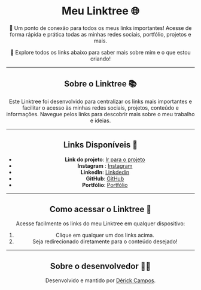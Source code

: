 <div align="center">

# Meu Linktree 🌐

🔗 Um ponto de conexão para todos os meus links importantes! Acesse de forma rápida e prática todas as minhas redes sociais, portfólio, projetos e mais.

🚀 Explore todos os links abaixo para saber mais sobre mim e o que estou criando!

---

## Sobre o Linktree 📚

Este Linktree foi desenvolvido para centralizar os links mais importantes e facilitar o acesso às minhas redes sociais, projetos, conteúdo e informações. Navegue pelos links para descobrir mais sobre o meu trabalho e ideias.

---

## Links Disponíveis 🔗

- **Link do projeto**: [Ir para o projeto](https://derickcs-linktree.vercel.app)
- **Instagram** : [Instagram](https://www.instagram.com/derick_profissional)
- **LinkedIn**: [Linkdedin](https://www.linkedin.com/in/derick-campos-santos/)
- **GitHub**: [GitHub](https://github.com/Derickcsantos)
- **Portfólio**: [Portfólio](https://derickcs.com)

---

## Como acessar o Linktree 📱

Acesse facilmente os links do meu Linktree em qualquer dispositivo:

1. Clique em qualquer um dos links acima.
2. Seja redirecionado diretamente para o conteúdo desejado!

---

## Sobre o desenvolvedor 🧑‍💻

Desenvolvido e mantido por [Dérick Campos](https://www.linkedin.com/in/derick-campos-santos/).

</div>
